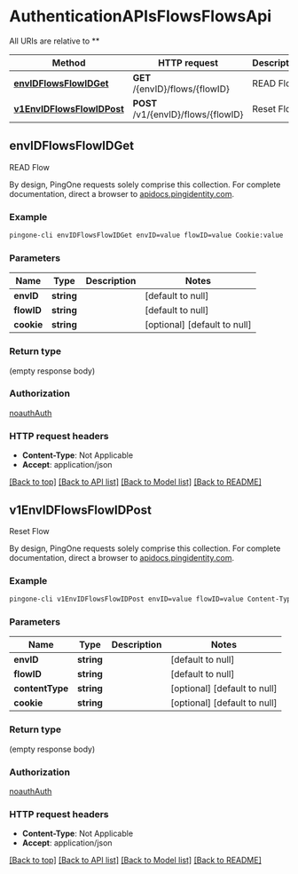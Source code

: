 # AuthenticationAPIsFlowsFlowsApi

All URIs are relative to **

Method | HTTP request | Description
------------- | ------------- | -------------
[**envIDFlowsFlowIDGet**](AuthenticationAPIsFlowsFlowsApi.md#envIDFlowsFlowIDGet) | **GET** /{envID}/flows/{flowID} | READ Flow
[**v1EnvIDFlowsFlowIDPost**](AuthenticationAPIsFlowsFlowsApi.md#v1EnvIDFlowsFlowIDPost) | **POST** /v1/{envID}/flows/{flowID} | Reset Flow



## envIDFlowsFlowIDGet

READ Flow

By design, PingOne requests solely comprise this collection. For complete documentation, direct a browser to <a href='https://apidocs.pingidentity.com/pingone/platform/v1/api/'>apidocs.pingidentity.com</a>.

### Example

```bash
pingone-cli envIDFlowsFlowIDGet envID=value flowID=value Cookie:value
```

### Parameters


Name | Type | Description  | Notes
------------- | ------------- | ------------- | -------------
 **envID** | **string** |  | [default to null]
 **flowID** | **string** |  | [default to null]
 **cookie** | **string** |  | [optional] [default to null]

### Return type

(empty response body)

### Authorization

[noauthAuth](../README.md#noauthAuth)

### HTTP request headers

- **Content-Type**: Not Applicable
- **Accept**: application/json

[[Back to top]](#) [[Back to API list]](../README.md#documentation-for-api-endpoints) [[Back to Model list]](../README.md#documentation-for-models) [[Back to README]](../README.md)


## v1EnvIDFlowsFlowIDPost

Reset Flow

By design, PingOne requests solely comprise this collection. For complete documentation, direct a browser to <a href='https://apidocs.pingidentity.com/pingone/platform/v1/api/'>apidocs.pingidentity.com</a>.

### Example

```bash
pingone-cli v1EnvIDFlowsFlowIDPost envID=value flowID=value Content-Type:value Cookie:value
```

### Parameters


Name | Type | Description  | Notes
------------- | ------------- | ------------- | -------------
 **envID** | **string** |  | [default to null]
 **flowID** | **string** |  | [default to null]
 **contentType** | **string** |  | [optional] [default to null]
 **cookie** | **string** |  | [optional] [default to null]

### Return type

(empty response body)

### Authorization

[noauthAuth](../README.md#noauthAuth)

### HTTP request headers

- **Content-Type**: Not Applicable
- **Accept**: application/json

[[Back to top]](#) [[Back to API list]](../README.md#documentation-for-api-endpoints) [[Back to Model list]](../README.md#documentation-for-models) [[Back to README]](../README.md)

